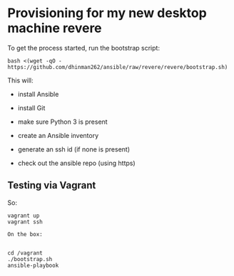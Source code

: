 # Provisioning for my new desktop machine revere

To get the process started, run the bootstrap script:

```
bash <(wget -qO - https://github.com/dhinman262/ansible/raw/revere/revere/bootstrap.sh)
```

This will:

- install Ansible

- install Git

- make sure Python 3 is present

- create an Ansible inventory

- generate an ssh id (if none is present)

- check out the ansible repo (using https)

## Testing via Vagrant

So:

```
vagrant up
vagrant ssh

On the box:


cd /vagrant
./bootstrap.sh
ansible-playbook 
```
